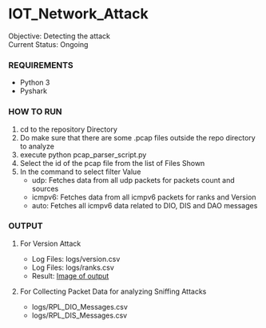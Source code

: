 # IOT_Network_Attack
Objective: Detecting the attack  
Current Status: Ongoing

### REQUIREMENTS

- Python 3
- Pyshark

### HOW TO RUN

1. cd to the repository Directory
2. Do make sure that there are some .pcap files outside the repo directory to analyze
3. execute python pcap_parser_script.py
4. Select the id of the pcap file from the list of Files Shown
5. In the command to select filter Value
    - udp: Fetches data from all udp packets for packets count and sources
    - icmpv6: Fetches data from all icmpv6 packets for ranks and Version
    - auto: Fetches all icmpv6 data related to DIO, DIS and DAO messages


### OUTPUT

1. For Version Attack
    - Log Files: logs/version.csv
    - Log Files: logs/ranks.csv
    - Result: [Image of output](images/version_att_detection.png)

2. For Collecting Packet Data for analyzing Sniffing Attacks
    - logs/RPL_DIO_Messages.csv
    - logs/RPL_DIS_Messages.csv

